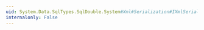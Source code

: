```yaml
---
uid: System.Data.SqlTypes.SqlDouble.System#Xml#Serialization#IXmlSerializable#WriteXml(System.Xml.XmlWriter)
internalonly: False
---
```

